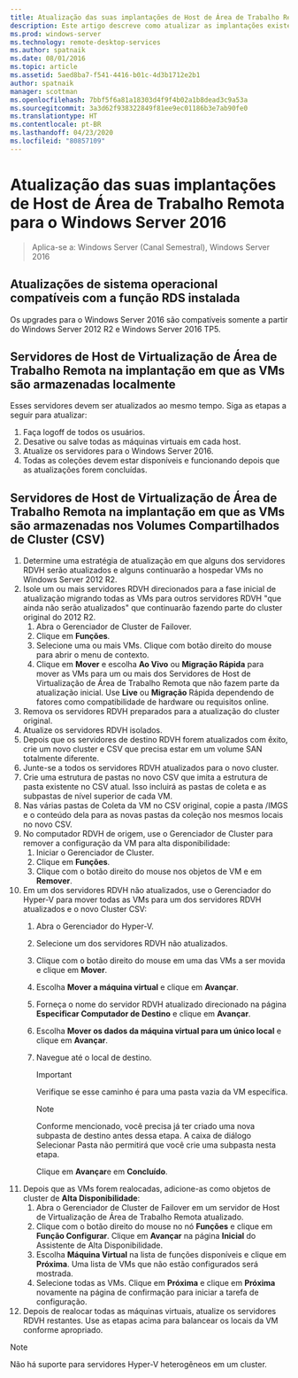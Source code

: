 ```yaml
---
title: Atualização das suas implantações de Host de Área de Trabalho Remota para o Windows Server 2016
description: Este artigo descreve como atualizar as implantações existentes de Serviços de Área de Trabalho Remota para o Windows Server 2016.
ms.prod: windows-server
ms.technology: remote-desktop-services
ms.author: spatnaik
ms.date: 08/01/2016
ms.topic: article
ms.assetid: 5aed8ba7-f541-4416-b01c-4d3b1712e2b1
author: spatnaik
manager: scottman
ms.openlocfilehash: 7bbf5f6a81a18303d4f9f4b02a1b8dead3c9a53a
ms.sourcegitcommit: 3a3d62f938322849f81ee9ec01186b3e7ab90fe0
ms.translationtype: HT
ms.contentlocale: pt-BR
ms.lasthandoff: 04/23/2020
ms.locfileid: "80857109"
---
```

# <a name="upgrading-your-remote-desktop-virtualization-host-to-windows-server-2016"></a>Atualização das suas implantações de Host de Área de Trabalho Remota para o Windows Server 2016

>Aplica-se a: Windows Server (Canal Semestral), Windows Server 2016

## <a name="supported-os-upgrades-with-rds-role-installed"></a>Atualizações de sistema operacional compatíveis com a função RDS instalada
Os upgrades para o Windows Server 2016 são compatíveis somente a partir do Windows Server 2012 R2 e Windows Server 2016 TP5.

## <a name="rd-virtualization-host-servers-in-the-deployment-where-vms-are-stored-locally"></a>Servidores de Host de Virtualização de Área de Trabalho Remota na implantação em que as VMs são armazenadas localmente
Esses servidores devem ser atualizados ao mesmo tempo. Siga as etapas a seguir para atualizar:

1. Faça logoff de todos os usuários.
1. Desative ou salve todas as máquinas virtuais em cada host. 
1. Atualize os servidores para o Windows Server 2016. 
1. Todas as coleções devem estar disponíveis e funcionando depois que as atualizações forem concluídas.      

## <a name="rd-virtualization-host-servers-in-the-deployment-where-vms-are-stored-in-cluster-shared-volumes-csv"></a>Servidores de Host de Virtualização de Área de Trabalho Remota na implantação em que as VMs são armazenadas nos Volumes Compartilhados de Cluster (CSV) 

1. Determine uma estratégia de atualização em que alguns dos servidores RDVH serão atualizados e alguns continuarão a hospedar VMs no Windows Server 2012 R2.  
2. Isole um ou mais servidores RDVH direcionados para a fase inicial de atualização migrando todas as VMs para outros servidores RDVH "que ainda não serão atualizados" que continuarão fazendo parte do cluster original do 2012 R2.
    1. Abra o Gerenciador de Cluster de Failover. 
    1. Clique em **Funções**. 
    1. Selecione uma ou mais VMs. Clique com botão direito do mouse para abrir o menu de contexto. 
    1. Clique em **Mover** e escolha **Ao Vivo** ou **Migração Rápida** para mover as VMs para um ou mais dos Servidores de Host de Virtualização de Área de Trabalho Remota que não fazem parte da atualização inicial. Use **Live** ou **Migração** Rápida dependendo de fatores como compatibilidade de hardware ou requisitos online. 
3. Remova os servidores RDVH preparados para a atualização do cluster original. 
4. Atualize os servidores RDVH isolados. 
5. Depois que os servidores de destino RDVH forem atualizados com êxito, crie um novo cluster e CSV que precisa estar em um volume SAN totalmente diferente.
6. Junte-se a todos os servidores RDVH atualizados para o novo cluster. 
7. Crie uma estrutura de pastas no novo CSV que imita a estrutura de pasta existente no CSV atual. Isso incluirá as pastas de coleta e as subpastas de nível superior de cada VM. 
8. Nas várias pastas de Coleta da VM no CSV original, copie a pasta /IMGS e o conteúdo dela para as novas pastas da coleção nos mesmos locais no novo CSV. 
9. No computador RDVH de origem, use o Gerenciador de Cluster para remover a configuração da VM para alta disponibilidade:
    1. Iniciar o Gerenciador de Cluster. 
    1. Clique em **Funções**. 
    1. Clique com o botão direito do mouse nos objetos de VM e em **Remover**. 
10. Em um dos servidores RDVH não atualizados, use o Gerenciador do Hyper-V para mover todas as VMs para um dos servidores RDVH atualizados e o novo Cluster CSV:
    1. Abra o Gerenciador do Hyper-V. 
    2. Selecione um dos servidores RDVH não atualizados. 
    3. Clique com o botão direito do mouse em uma das VMs a ser movida e clique em **Mover**. 
    4. Escolha **Mover a máquina virtual** e clique em **Avançar**. 
    5. Forneça o nome do servidor RDVH atualizado direcionado na página **Especificar Computador de Destino** e clique em **Avançar**. 
    6. Escolha **Mover os dados da máquina virtual para um único local** e clique em **Avançar**. 
    7. Navegue até o local de destino. 
       > [!IMPORTANT]
       > Verifique se esse caminho é para uma pasta vazia da VM específica. 

       > [!NOTE]
       > Conforme mencionado, você precisa já ter criado uma nova subpasta de destino antes dessa etapa. A caixa de diálogo Selecionar Pasta não permitirá que você crie uma subpasta nesta etapa. 
    
       Clique em **Avançar**e em **Concluído**. 
11. Depois que as VMs forem realocadas, adicione-as como objetos de cluster de **Alta Disponibilidade**:
     1. Abra o Gerenciador de Cluster de Failover em um servidor de Host de Virtualização de Área de Trabalho Remota atualizado. 
     1. Clique com o botão direito do mouse no nó **Funções** e clique em **Função Configurar**. Clique em **Avançar** na página **Inicial** do Assistente de Alta Disponibilidade. 
     1. Escolha **Máquina Virtual** na lista de funções disponíveis e clique em **Próxima**. Uma lista de VMs que não estão configurados será mostrada. 
     1. Selecione todas as VMs. Clique em **Próxima** e clique em **Próxima** novamente na página de confirmação para iniciar a tarefa de configuração.  
12. Depois de realocar todas as máquinas virtuais, atualize os servidores RDVH restantes. Use as etapas acima para balancear os locais da VM conforme apropriado.

> [!NOTE]  
> Não há suporte para servidores Hyper-V heterogêneos em um cluster. 
